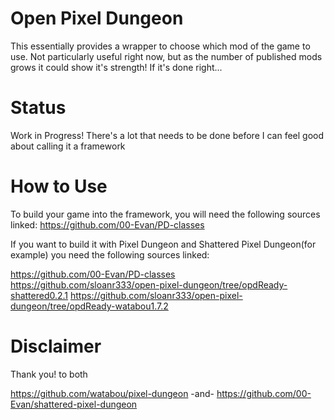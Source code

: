 Open Pixel Dungeon
=============

This essentially provides a wrapper to choose which mod of the game to use. Not particularly useful right now, but as the number of published mods grows it could show it's strength! If it's done right...

Status
==============

Work in Progress! There's a lot that needs to be done before I can feel good about calling it a framework

How to Use
==============
To build your game into the framework, you will need the following sources linked:
https://github.com/00-Evan/PD-classes

If you want to build it with Pixel Dungeon and Shattered Pixel Dungeon(for example) you need the following sources linked:

https://github.com/00-Evan/PD-classes
https://github.com/sloanr333/open-pixel-dungeon/tree/opdReady-shattered0.2.1
https://github.com/sloanr333/open-pixel-dungeon/tree/opdReady-watabou1.7.2

Disclaimer
==============
Thank you! to both

https://github.com/watabou/pixel-dungeon
-and-
https://github.com/00-Evan/shattered-pixel-dungeon
